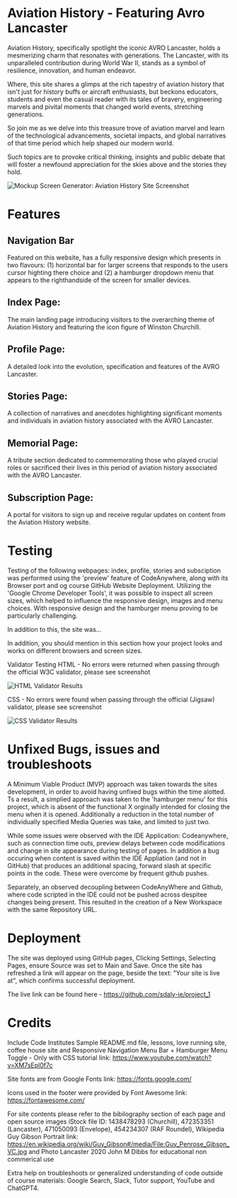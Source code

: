 # Aviation History - Featuring Avro Lancaster

Aviation History, specifically spotlight the iconic AVRO Lancaster, holds a mesmerizing charm that resonates with generations. The Lancaster, with its unparalleled contribution during World War II, stands as a symbol of resilience, innovation, and human endeavor.

Where, this site shares a glimps at the rich tapestry of aviation history that isn't just for history buffs or aircraft enthusiasts, but beckons educators, students and even the casual reader with its tales of bravery, engineering marvels and pivital moments that changed world events, stretching generations.

So join me as we delve into this treasure trove of aviation marvel and learn of the technological advancements, societal impacts, and global narratives of that time period which help shaped our modern world.

Such topics are to provoke critical thinking, insights and public debate that will foster a newfound appreciation for the skies above and the stories they hold.

![Mockup Screen Generator: Aviation History Site Screenshot](project_1/images/responsive.jpg)

# Features

## Navigation Bar
Featured on this website, has a fully responsive design which presents in two flavours: (1) horizontal bar for larger screens that responds to the users cursor highting there choice and (2) a hamburger dropdown menu that appears to the righthandside of the screen for smaller devices.

## Index Page: 
The main landing page introducing visitors to the overarching theme of Aviation History and featuring the icon figure of Winston Churchill.

## Profile Page: 
A detailed look into the evolution, specification and features of the AVRO Lancaster.

## Stories Page: 
A collection of narratives and anecdotes highlighting significant moments and individuals in aviation history associated with the AVRO Lancaster.

## Memorial Page: 
A tribute section dedicated to commemorating those who played crucial roles or sacrificed their lives in this period of aviation history associated with the AVRO Lancaster.

## Subscription Page:
A portal for visitors to sign up and receive regular updates on content from the Aviation History website.


# Testing
Testing of the following webpages: index, profile, stories and subsciption was performed using the 'preview' feature of CodeAnywhere, along with its Browser port and og course GitHub Website Deployment. Utilizing the 'Google Chrome Developer Tools', it was possible to inspect all screen sizes, which helped to influence the responsive design, images and menu choices. With responsive design and the hamburger menu proving to be particularly challenging.


In addition to this, the site was... 

In addition, you should mention in this section how your project looks and works on different browsers and screen sizes.


Validator Testing
HTML - No errors were returned when passing through the official W3C validator, please see screenshot

![HTML Validator Results]()

CSS - No errors were found when passing through the official (Jigsaw) validator, please see screenshot

![CSS Validator Results]()


# Unfixed Bugs, issues and troubleshoots

A Minimum Viable Product (MVP) approach was taken towards the sites development, in order to avoid having unfixed bugs within the time alotted. Ts a result, a simplied approach was taken to the 'hamburger menu' for this project, which is absent of the functional X orginally intended for closing the menu when it is opened. Additionally a reduction in the total number of individually specified Media Queries was take, and limited to just two.

While some issues were observed with the IDE Application: Codeanywhere, such as connection time outs, preview delays between code modifications and change in site appearance during testing of pages. In addition a bug occuring when content is saved within the IDE Appliation (and not in GitHub) that produces an additional spacing, forward slash at specific points in the code. These were overcome by frequent github pushes.

Separately, an observed decoupling between CodeAnyWhere and Github, where code scripted in the IDE could not be pushed across despitee changes being present. This resulted in the creation of a New Workspace with the same Repository URL.

 
# Deployment

The site was deployed using GitHub pages, Clicking Settings, Selecting Pages, ensure Source was set to Main and Save. Once the site has refreshed a link will appear on the page, beside the text: "Your site is live at", which confirms successful deployment.

The live link can be found here - <https://github.com/sdaly-ie/project_1>


# Credits

Include Code Institutes Sample README.md file, lessons, love running site, coffee house site and Responsive Navigation Menu Bar + Hamburger Menu Toggle - Only with CSS tutorial link: <https://www.youtube.com/watch?v=XM7sEpl0f7c>

Site fonts are from Google Fonts link: <https://fonts.google.com/>

Icons used in the footer were provided by Font Awesome link: <https://fontawesome.com/>

For site contents please refer to the bibilography section of each page and open source images iStock file ID: 1438478293 (Churchill), 472353351 (Lancaster), 471050093 (Envelope), 454234307 (RAF Roundel), Wikipedia Guy Gibson Portrait link: <https://en.wikipedia.org/wiki/Guy_Gibson#/media/File:Guy_Penrose_Gibson_VC.jpg> and Photo Lancaster 2020 John M Dibbs for educational non commerical use

Extra help on troubleshoots or generalized understanding of code outside of course materials: Google Search, Slack, Tutor support, YouTube and ChatGPT4.
